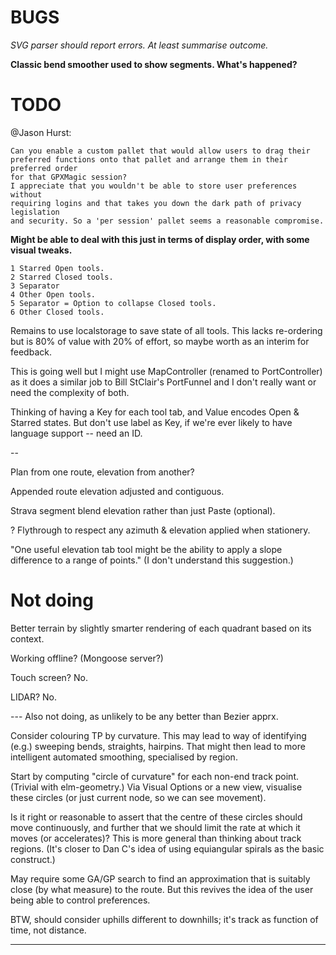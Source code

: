 

# BUGS

_SVG parser should report errors. At least summarise outcome._

**Classic bend smoother used to show segments. What's happened?**

# TODO

@Jason Hurst:

    Can you enable a custom pallet that would allow users to drag their 
    preferred functions onto that pallet and arrange them in their preferred order 
    for that GPXMagic session?
    I appreciate that you wouldn't be able to store user preferences without 
    requiring logins and that takes you down the dark path of privacy legislation 
    and security. So a 'per session' pallet seems a reasonable compromise.
    
**Might be able to deal with this just in terms of display order, with some visual tweaks.**

    1 Starred Open tools.
    2 Starred Closed tools.
    3 Separator
    4 Other Open tools.
    5 Separator = Option to collapse Closed tools.
    6 Other Closed tools.

Remains to use localstorage to save state of all tools.
This lacks re-ordering but is 80% of value with 20% of effort, so maybe worth as an interim for feedback.

This is going well but I might use MapController (renamed to PortController) as it does a similar job
to Bill StClair's PortFunnel and I don't really want or need the complexity of both.

Thinking of having a Key for each tool tab, and Value encodes Open & Starred states.
But don't use label as Key, if we're ever likely to have language support -- need an ID.

--

Plan from one route, elevation from another?

Appended route elevation adjusted and contiguous.

Strava segment blend elevation rather than just Paste (optional).

? Flythrough to respect any azimuth & elevation applied when stationery.

"One useful elevation tab tool might be the ability to apply a slope difference to a range of points."
(I don't understand this suggestion.)

# Not doing

Better terrain by slightly smarter rendering of each quadrant based on its context.

Working offline? (Mongoose server?)

Touch screen? No.

LIDAR? No.

--- Also not doing, as unlikely to be any better than Bezier apprx.

Consider colouring TP by curvature.
This may lead to way of identifying (e.g.) sweeping bends, straights, hairpins.
That might then lead to more intelligent automated smoothing, specialised by region.

Start by computing "circle of curvature" for each non-end track point. (Trivial with elm-geometry.)
Via Visual Options or a new view, visualise these circles (or just current node, so we can see movement).

Is it right or reasonable to assert that the centre of these circles should move continuously,
and further that we should limit the rate at which it moves (or accelerates)?
This is more general than thinking about track regions.
(It's closer to Dan C's idea of using equiangular spirals as the basic construct.)

May require some GA/GP search to find an approximation that is suitably close (by what measure) to the route.
But this revives the idea of the user being able to control preferences.

BTW, should consider uphills different to downhills; it's track as function of time, not distance.

---

